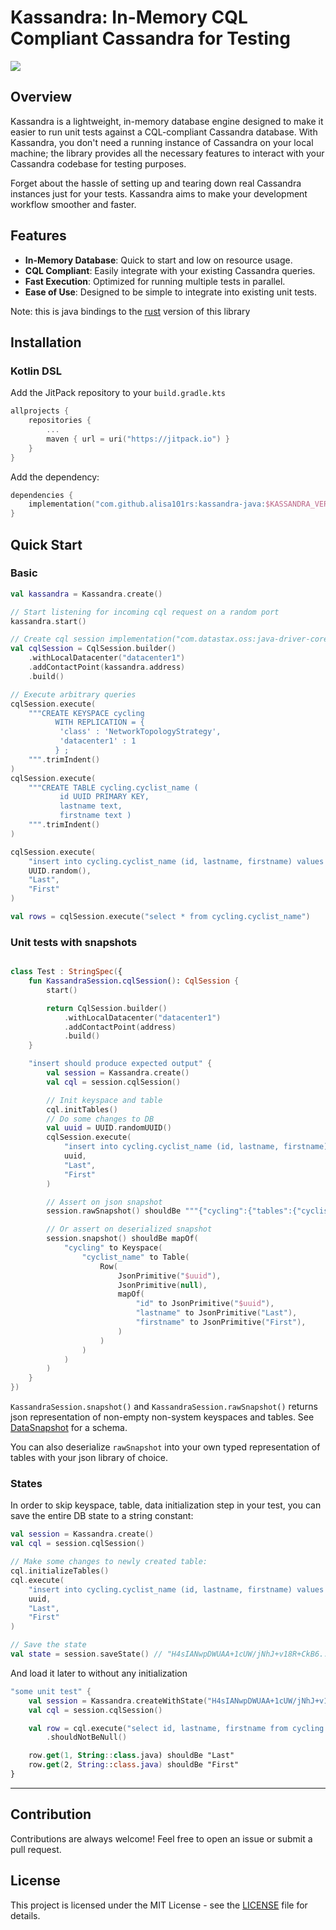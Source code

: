 # Kassandra: In-Memory CQL Compliant Cassandra for Testing
[![](https://jitpack.io/v/alisa101rs/kassandra-java.svg)](https://jitpack.io/#alisa101rs/kassandra-java)

## Overview

Kassandra is a lightweight, in-memory database engine designed to make it easier to run unit tests against a
CQL-compliant Cassandra database. With Kassandra, you don't need a running instance of Cassandra on your local machine;
the library provides all the necessary features to interact with your Cassandra codebase for testing purposes.

Forget about the hassle of setting up and tearing down real Cassandra instances just for your tests.
Kassandra aims to make your development workflow smoother and faster.

## Features

- **In-Memory Database**: Quick to start and low on resource usage.
- **CQL Compliant**: Easily integrate with your existing Cassandra queries.
- **Fast Execution**: Optimized for running multiple tests in parallel.
- **Ease of Use**: Designed to be simple to integrate into existing unit tests.

Note: this is java bindings to the [rust](https://github.com/alisa101rs/kassandra) version of this library

## Installation

### Kotlin DSL

Add the JitPack repository to your `build.gradle.kts`

```kotlin
allprojects {
    repositories {
        ...
        maven { url = uri("https://jitpack.io") }
    }
}
```

Add the dependency:

```kotlin
dependencies {
    implementation("com.github.alisa101rs:kassandra-java:$KASSANDRA_VERSION")
}
```

## Quick Start

### Basic

```kotlin
val kassandra = Kassandra.create()

// Start listening for incoming cql request on a random port
kassandra.start()

// Create cql session implementation("com.datastax.oss:java-driver-core:$DRIVER_VERSION")
val cqlSession = CqlSession.builder()
    .withLocalDatacenter("datacenter1")
    .addContactPoint(kassandra.address)
    .build()

// Execute arbitrary queries
cqlSession.execute(
    """CREATE KEYSPACE cycling 
          WITH REPLICATION = { 
           'class' : 'NetworkTopologyStrategy', 
           'datacenter1' : 1 
          } ;
    """.trimIndent()
)
cqlSession.execute(
    """CREATE TABLE cycling.cyclist_name ( 
           id UUID PRIMARY KEY, 
           lastname text, 
           firstname text )
    """.trimIndent()
)

cqlSession.execute(
    "insert into cycling.cyclist_name (id, lastname, firstname) values (?, ?, ?)",
    UUID.random(),
    "Last",
    "First"
)

val rows = cqlSession.execute("select * from cycling.cyclist_name")


```

### Unit tests with snapshots

```kotlin 

class Test : StringSpec({
    fun KassandraSession.cqlSession(): CqlSession {
        start()

        return CqlSession.builder()
            .withLocalDatacenter("datacenter1")
            .addContactPoint(address)
            .build()
    }

    "insert should produce expected output" {
        val session = Kassandra.create()
        val cql = session.cqlSession()

        // Init keyspace and table
        cql.initTables()
        // Do some changes to DB
        val uuid = UUID.randomUUID()
        cqlSession.execute(
            "insert into cycling.cyclist_name (id, lastname, firstname) values (?, ?, ?)",
            uuid,
            "Last",
            "First"
        )

        // Assert on json snapshot
        session.rawSnapshot() shouldBe """{"cycling":{"tables":{"cyclist_name":{"rows":[{"partition_key":"$uuid","clustering_key":null,"data":{"firstname":"First","id":"$uuid","lastname":"Last"}}]}}}}"""

        // Or assert on deserialized snapshot
        session.snapshot() shouldBe mapOf(
            "cycling" to Keyspace(
                "cyclist_name" to Table(
                    Row(
                        JsonPrimitive("$uuid"),
                        JsonPrimitive(null),
                        mapOf(
                            "id" to JsonPrimitive("$uuid"),
                            "lastname" to JsonPrimitive("Last"),
                            "firstname" to JsonPrimitive("First"),
                        )
                    )
                )
            )
        )
    }
})
```

`KassandraSession.snapshot()` and `KassandraSession.rawSnapshot()` returns json representation of non-empty non-system
keyspaces and tables.
See [DataSnapshot](src/main/kotlin/com/github/kassandra/DataSnapshot.kt) for a schema.

You can also deserialize `rawSnapshot` into your own typed representation of tables with your json library of choice.

### States

In order to skip keyspace, table, data initialization step in your test,
you can save the entire DB state to a string constant:

```kotlin
val session = Kassandra.create()
val cql = session.cqlSession()

// Make some changes to newly created table:
cql.initializeTables()
cql.execute(
    "insert into cycling.cyclist_name (id, lastname, firstname) values (?, ?, ?)",
    uuid,
    "Last",
    "First"
)

// Save the state
val state = session.saveState() // "H4sIANwpDWUAA+1cUW/jNhJ+v18R+CkB6..."
```

And load it later to without any initialization

```kotlin
"some unit test" {
    val session = Kassandra.createWithState("H4sIANwpDWUAA+1cUW/jNhJ+v18R+CkB6...")
    val cql = session.cqlSession()

    val row = cql.execute("select id, lastname, firstname from cycling.cyclist_name where id = ?", uuid).one()
        .shouldNotBeNull()

    row.get(1, String::class.java) shouldBe "Last"
    row.get(2, String::class.java) shouldBe "First"
}
```


---

## Contribution

Contributions are always welcome! Feel free to open an issue or submit a pull request.

## License

This project is licensed under the MIT License - see the [LICENSE](LICENSE) file for details.

